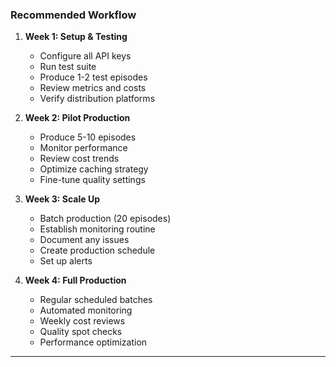 ### Recommended Workflow

1. **Week 1: Setup & Testing**
   - Configure all API keys
   - Run test suite
   - Produce 1-2 test episodes
   - Review metrics and costs
   - Verify distribution platforms

2. **Week 2: Pilot Production**
   - Produce 5-10 episodes
   - Monitor performance
   - Review cost trends
   - Optimize caching strategy
   - Fine-tune quality settings

3. **Week 3: Scale Up**
   - Batch production (20 episodes)
   - Establish monitoring routine
   - Document any issues
   - Create production schedule
   - Set up alerts

4. **Week 4: Full Production**
   - Regular scheduled batches
   - Automated monitoring
   - Weekly cost reviews
   - Quality spot checks
   - Performance optimization

---
